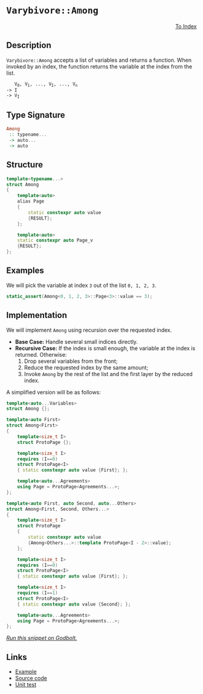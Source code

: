 <!-- Copyright 2024 Feng Mofan
SPDX-License-Identifier: Apache-2.0 -->

# `Varybivore::Among`

<p style='text-align: right;'><a href="../../../facilities/metafunctions.md#varybivore-among">To Index</a></p>

## Description

`Varybivore::Among` accepts a list of variables and returns a function.
When invoked by an index, the function returns the variable at the index from the list.

<pre><code>   V<sub>0</sub>, V<sub>1</sub>, ..., V<sub>I</sub>, ..., V<sub>n</sub>
-> I
-> V<sub>I</sub></code></pre>

## Type Signature

```Haskell
Among
 :: typename...
 -> auto...
 -> auto
```

## Structure

```C++
template<typename...>
struct Among
{
    template<auto>
    alias Page
    {
        static constexpr auto value 
        {RESULT};
    };

    template<auto>
    static constexpr auto Page_v
    {RESULT};
};
```

## Examples

We will pick the variable at index `3` out of the list `0, 1, 2, 3`.

```C++
static_assert(Among<0, 1, 2, 3>::Page<3>::value == 3);
```

## Implementation

We will implement `Among` using recursion over the requested index.

- **Base Case:** Handle several small indices directly.
- **Recursive Case:** If the index is small enough, the variable at the index is returned. Otherwise:
  1. Drop several variables from the front;
  2. Reduce the requested index by the same amount;
  3. Invoke `Among` by the rest of the list and the first layer by the reduced index.

A simplified version will be as follows:

```C++
template<auto...Variables>
struct Among {};

template<auto First>
struct Among<First>
{
    template<size_t I>
    struct ProtoPage {};

    template<size_t I>
    requires (I==0)
    struct ProtoPage<I>
    { static constexpr auto value {First}; };

    template<auto...Agreements>
    using Page = ProtoPage<Agreements...>;
};

template<auto First, auto Second, auto...Others>
struct Among<First, Second, Others...>
{
    template<size_t I>
    struct ProtoPage 
    { 
        static constexpr auto value 
        {Among<Others...>::template ProtoPage<I - 2>::value};
    };

    template<size_t I>
    requires (I==0)
    struct ProtoPage<I>
    { static constexpr auto value {First}; };

    template<size_t I>
    requires (I==1)
    struct ProtoPage<I>
    { static constexpr auto value {Second}; };

    template<auto...Agreements>
    using Page = ProtoPage<Agreements...>;
};
```

[*Run this snippet on Godbolt.*](https://godbolt.org/#z:OYLghAFBqd5QCxAYwPYBMCmBRdBLAF1QCcAaPECAMzwBtMA7AQwFtMQByARg9KtQYEAysib0QXACx8BBAKoBnTAAUAHpwAMvAFYTStJg1DIApACYAQuYukl9ZATwDKjdAGFUtAK4sGIAKz%2BpK4AMngMmAByPgBGmMQBAOykAA6oCoRODB7evgFBaRmOAmER0SxxCf7JdpgOWUIETMQEOT5%2BgbaY9sUMjc0EpVGx8Um2TS1teZ0KE4PhwxWj1QCUtqhexMjsHAD0AFSHR8cnp/u7JhoAggdHANQAIpgprozIeJgKd8cX17dnAJOvyulxBZgAzOFkN4sHcTOC3MhZugsFR4dhQaD/oCcYdgdi7gBJFgpehsQRMXrfI743F086Y64ETAkgzM%2BFuJheIgAOj5ADVmngmDF6Ap0aDZsQvA47lcWAJgHDElZEg94VZrqDmazKZgOVyiHcAGJ4YizCXXKUyghyhVGDmm80ES0glWgu6eu460l6jkZABemAA%2BrbCa6vXdrbLlMRUERlExgJhlar1eDNSDrpGfWz9QjAyGwxGvcRMABHLxmz53CDh8Hph4aFYer3R22x%2BOoRPJjn1jHZr0mFVRpqOZB3NAMWaYVQpYh3Q2oO4ANzEXhTw4sTotao1yvTmdbntzfoRS75PKuwDLLMYBHF4IHV0jXgyRjuPc3Dc/cYTSfzNxr1vckH0vCUM0xPdIK1JkWV9dlz25ZcdwIUhF2Qu4hDqAR0HQi8%2BQAeQIBB4kfZ92ztRVHTNWZ0Owqc8LuYjSPNcCnygzMc3gvN/TwINQyJEtPUozt/2TOFB09LdJJfSM2zHPAJynGc5wXJdV3XTcpPkrd5WohEWLI9jsBAEBT2ZX8uy/Ps7gAWjuMx0TMtdvH1aCuKHDzGTkk8eLPNxC0E/tjzuMtK2rL463hRtm1C0S/27AC%2B2E1NR0pJTJwEVT5wwo1XI3VNUOHQ8Dw1HzuN1RDAv4oshI4nTwqrMsovrRsuBbHSEus5KERCnSZNmDLlOy5k1Ly5cCs3FUGNwkr93mmCs1871/OqgirxvTA70EcjQrfcIlS/OEfzEpLewRYDttAhQTPKrVvNgm56R%2BLFjjubBVFYUkU1ev4XppHyhvHYMmAUJQWggfSHQRDR0K4dCzHQ8FnJAGyERRp8XK0k7GzucEWwzDg1loTh/F4PwOC0UhUE4NxrGsKMNi2TcIR4UgCE0Ym1gAawCSQeQ0AAOMwzAATjFrh/GFoWuESRJpFJjhJF4FgJA0OHKep2mOF4BQQDhzmqeJ0g4FgGBEBADYCBSblyEoNASToeJIlYHZVCFgA2OzPckO5gGQCcpB5MxeEwfAiGIPB0D0fhBBEMR2CkGRBEUFR1GN0hdARgB3YgmBSTgeBJsmKa5mnOEI7lbdtVAqDuD3vd9/3A7uYOzFrDwnfoBdzHBDreCNrQ1ggJBHZSZ2yAoCBx8nkBgCkJGaFoZlzUoGJy5icJmgATyL3gt%2BYYgd8ImJtDqI32cd0DCIYWg98zrAYi8YBOVoWh9e4XgsBYQxgHER%2B1Z6grk%2BOXWcdRuQ7HZuEZkStqa0DwDEfOx8PBYHLgQKOasv6kBAcQGI6RMBPF/kYBBRguZrCoAYYACh%2BQfBzoRF4lN2Zx2EKIcQycWFpzUOXbO%2Bg/4oAZpYfQiD9aQDWKgFIvRP52WRDFUwlhrBmG1rgqOWBREQDWLUeozgICuCmH4BGoQFjlEqHoQomQBD6LMekCxDAhgmNGAjLRvR%2BiTE8O0PQziGhzHsSMBITi5hWICQMXxSx/GaOZtsCQJcODk1IFrXgOsG5ex9n7AOQcBYdwgLgQgJA4RsxWIPchaxSJMCwAkDRpA%2BaSHBDyMW4IFYaEkGYSQnsNb%2BE9mLfQnAVakDVv3HknsuCeyFmLWWnt/CSClvUz28Ty46z1gbDm5DTYW1Hlbaudtp6zx7q7NgnBmgsBXIkOyTBJwGA/FwMWPIuCCzDhHEg0dY6yATuw6QnClDcMzroJGecC77xiXEhJFcOBVxttyO4ddklNz9tCP%2Bbdrm3I0J3VA3d4j5PBGYQpyzjYjzHqiiePd7YzwJXPOFRgrlcDhsvVe%2BsIAb0zofXe%2B9SBMuPqfc%2BDgWXX3vLfe%2B5cn4vzfh/FlP8/4AOpvgMswDQGZ3AcgSBLKYHdHLggpBu9UE7GphgvAWD2a4PwUoIh4rDorMoUmGhdCGGMBZSw15Sd3myC4RnamPy%2BFkPkVYIRar1HiMkVkaRsiGyesUco%2BIqjQFiK6D0LILgGDuHcXkQx8bQmmIRuY3oQTUg2N6Kmxx0aL7eIGFmrxAhXHzDKH4zxgTE0GPGCE4xVaOrrE2FE5tSsgXzM4NC1J5z4VXJuYLWsOTI4YoHji4eJTMBlNGJUpWvT%2BnXKaYkfwYt5bgmaa0qZczM4LNsEsoeJszaW2tjXYlOyXZuwOcQFgzcWAKBXBOFcA68yzHubk1Rzz45sIdSneQnyXU6BAOCUgfzC5f0BWXXdldNm13rqoO9D6n0vr1LMFFaLe4QgJkU3Fpt8UYfPaSnuIBH0pBSMGZ9YtgyvoIMGBD7y6C0vXpvbex8WVspPmfC%2B3LUU3zvg/SVmBn6vzECK7BYqSFau/kAxwIDP7U3lYq7Byq4G8DVcgnemr0GYJZQaghxqSGmtw%2Ba6htDMD0MYbal5P6JCOtTgBnhwH3XGEETYH18A/VSM4LsZEAiFGWCUYklR0dI2VNLX4XR8as1GMrWE6xRQshZozVkPN/iC3aL6DW3IdbwvltS9W4ttaCstHy82hQkSk6QZ3drbt9G7j3sfauFDzI0PZIeZh/u2LD0rCnTOipMSF0gHFjycE4JAhNKpRoUbiQRnVcSZwRZhtilVJAJIfwdS5aJA1kLSQksuAizMLMpW4IoM1d1hO7m3SOChzmyCnDk6cFkVjZIIAA%3D%3D%3D)

## Links

- [Example](../../../code/facilities/metafunctions/varybivore/among/implementation.hpp)
- [Source code](../../../../conceptrodon/varybivore/among.hpp)
- [Unit test](../../../../tests/unit/metafunctions/varybivore/among.test.hpp)
